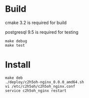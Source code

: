 Build
=====

cmake 3.2 is required for build 

postgresql 9.5 is required for testing

```
make debug
make test
```

Install
================

```
make deb
./deploy/c2h5oh-nginx_0.0.0_amd64.sh
vi /etc/c2h5oh/c2h5oh_nginx.conf
service c2h5oh_nginx restart
```

